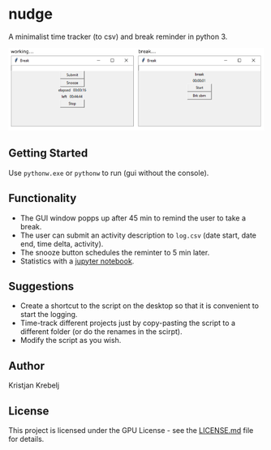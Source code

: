 # nudge

A minimalist time tracker (to csv) and break reminder in python 3.

![nudge](nudge_gui.png)

## Getting Started

Use `pythonw.exe` or `pythonw` to run (gui without the console).

## Functionality

* The GUI window popps up after 45 min to remind the user to take a break.
* The user can submit an activity description to `log.csv` (date start, date end, time delta, activity).
* The snooze button schedules the reminter to 5 min later.
* Statistics with a [jupyter notebook](log_process.ipynb).

## Suggestions

- Create a shortcut to the script on the desktop so that it is convenient to start the logging.
- Time-track different projects just by copy-pasting the script to a different folder (or do the renames in the scirpt).
- Modify the script as you wish.

## Author
Kristjan Krebelj

## License
This project is licensed under the GPU License - see the [LICENSE.md](LICENSE.md) file for details.
